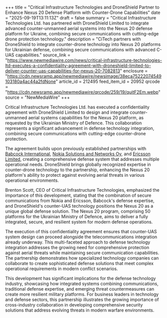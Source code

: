 +++
title = "Critical Infrastructure Technologies and DroneShield Partner to Enhance Nexus 20 Defense Platform with Counter-Drone Capabilities"
date = "2025-09-19T13:11:13Z"
draft = false
summary = "Critical Infrastructure Technologies Ltd. has partnered with DroneShield Limited to integrate advanced counter-unmanned aerial systems into the Nexus 20 defense platform for Ukraine, combining secure communications with cutting-edge drone protection technology."
description = "CiTech partners with DroneShield to integrate counter-drone technology into Nexus 20 platforms for Ukrainian defense, combining secure communications with advanced C-UAS capabilities."
source_link = "https://www.newmediawire.com/news/critical-infrastructure-technologies-ltd-executes-a-confidentiality-agreement-with-droneshield-limited-to-deliver-counter-uas-capabilities-for-nexus-20-7082813"
enclosure = "https://cdn.newsramp.app/newmediawire/newsimage/38eca75222074549103180a4ac44a2fdNone"
article_id = 212495
feed_item_id = 20952
qrcode = "https://cdn.newsramp.app/newmediawire/qrcode/259/19/quitF2Em.webp"
source = "NewMediaWire"
+++

<p>Critical Infrastructure Technologies Ltd. has executed a confidentiality agreement with DroneShield Limited to design and integrate counter-unmanned aerial systems capabilities for the Nexus 20 platform, as requested by the Ukrainian Ministry of Defence. This collaboration represents a significant advancement in defense technology integration, combining secure communications with cutting-edge counter-drone protection.</p><p>The agreement builds upon previously established partnerships with <a href="https://www.babcockinternational.com" rel="nofollow" target="_blank">Babcock International</a>, <a href="https://www.nokia.com" rel="nofollow" target="_blank">Nokia Solutions and Networks Oy</a>, and <a href="https://www.ericsson.com" rel="nofollow" target="_blank">Ericsson Limited</a>, creating a comprehensive defense system that addresses multiple operational needs. DroneShield brings globally recognized expertise in counter-drone technology to the partnership, enhancing the Nexus 20 platform's ability to protect against evolving aerial threats in various operational environments.</p><p>Brenton Scott, CEO of Critical Infrastructure Technologies, emphasized the importance of this development, stating that the combination of secure communications from Nokia and Ericsson, Babcock's defense expertise, and DroneShield's counter-UAS technology positions the Nexus 20 as a unique global defense solution. The Nexus 20 program, comprising 50 platforms for the Ukrainian Ministry of Defence, aims to deliver a fully integrated, secure, and resilient system for modern defense operations.</p><p>The execution of this confidentiality agreement ensures that counter-UAS system design can proceed alongside the telecommunications integration already underway. This multi-faceted approach to defense technology integration addresses the growing need for comprehensive protection against aerial threats while maintaining secure communication capabilities. The partnership demonstrates how specialized technology companies can collaborate to create sophisticated defense solutions that meet complex operational requirements in modern conflict scenarios.</p><p>This development has significant implications for the defense technology industry, showcasing how integrated systems combining communications, traditional defense expertise, and emerging threat countermeasures can create more resilient military platforms. For business leaders in technology and defense sectors, this partnership illustrates the growing importance of cross-industry collaboration in developing comprehensive security solutions that address evolving threats in modern warfare environments.</p>